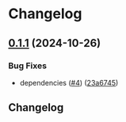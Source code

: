 # Changelog

## [0.1.1](https://github.com/c0debrew/eslint-plugin-c0debrew/compare/v0.1.0...v0.1.1) (2024-10-26)


### Bug Fixes

* dependencies ([#4](https://github.com/c0debrew/eslint-plugin-c0debrew/issues/4)) ([23a6745](https://github.com/c0debrew/eslint-plugin-c0debrew/commit/23a674507e35e61213c2b481237c67ab805eb43d))

## Changelog
